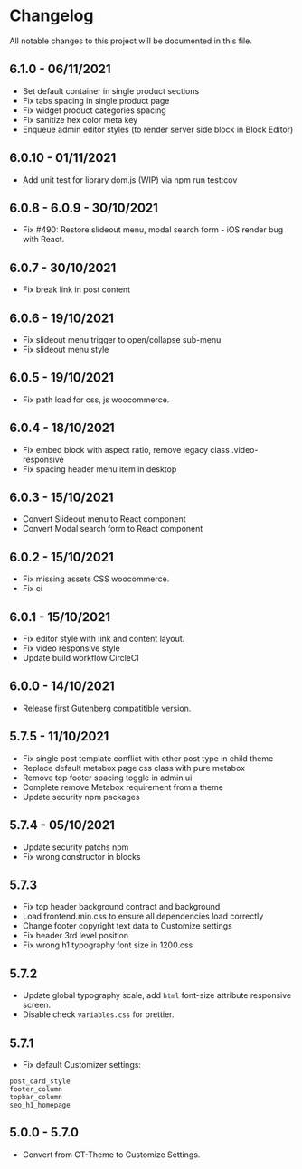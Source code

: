 # Changelog

All notable changes to this project will be documented in this file.

## 6.1.0 - 06/11/2021

- Set default container in single product sections
- Fix tabs spacing in single product page
- Fix widget product categories spacing
- Fix sanitize hex color meta key
- Enqueue admin editor styles (to render server side block in Block Editor)

## 6.0.10 - 01/11/2021

- Add unit test for library dom.js (WIP) via npm run test:cov

## 6.0.8 - 6.0.9 - 30/10/2021

- Fix #490: Restore slideout menu, modal search form - iOS render bug with React.

## 6.0.7 - 30/10/2021

- Fix break link in post content

## 6.0.6 - 19/10/2021

- Fix slideout menu trigger to open/collapse sub-menu
- Fix slideout menu style

## 6.0.5 - 19/10/2021

- Fix path load for css, js woocommerce.

## 6.0.4 - 18/10/2021

- Fix embed block with aspect ratio, remove legacy class .video-responsive
- Fix spacing header menu item in desktop

## 6.0.3 - 15/10/2021

- Convert Slideout menu to React component
- Convert Modal search form to React component

## 6.0.2 - 15/10/2021

- Fix missing assets CSS woocommerce.
- Fix ci

## 6.0.1 - 15/10/2021

- Fix editor style with link and content layout.
- Fix video responsive style
- Update build workflow CircleCI

## 6.0.0 - 14/10/2021

- Release first Gutenberg compatitible version.

## 5.7.5 - 11/10/2021

- Fix single post template conflict with other post type in child theme
- Replace default metabox page css class with pure metabox
- Remove top footer spacing toggle in admin ui
- Complete remove Metabox requirement from a theme
- Update security npm packages

## 5.7.4 - 05/10/2021

- Update security patchs npm
- Fix wrong constructor in blocks

## 5.7.3

- Fix top header background contract and background
- Load frontend.min.css to ensure all dependencies load correctly
- Change footer copyright text data to Customize settings
- Fix header 3rd level position
- Fix wrong h1 typography font size in 1200.css

## 5.7.2

- Update global typography scale, add `html` font-size attribute responsive screen.
- Disable check `variables.css` for prettier.

## 5.7.1

- Fix default Customizer settings:

```
post_card_style
footer_column
topbar_column
seo_h1_homepage
```

## 5.0.0 - 5.7.0

- Convert from CT-Theme to Customize Settings.
